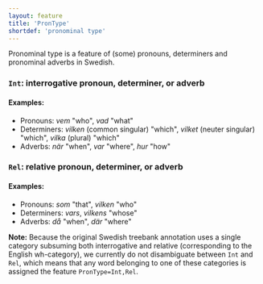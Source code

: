 ```yaml
---
layout: feature
title: 'PronType'
shortdef: 'pronominal type'
---
```


Pronominal type is a feature of (some) pronouns, determiners and pronominal adverbs in Swedish. 

### `Int`: interrogative pronoun, determiner, or adverb

#### Examples: 

* Pronouns: _vem_ "who", _vad_ "what"
* Determiners: _vilken_ (common singular) "which", _vilket_ (neuter singular) "which", _vilka_ (plural) "which"
* Adverbs: _när_ "when", _var_ "where", _hur_ "how"

### `Rel`: relative pronoun, determiner, or adverb

#### Examples: 

* Pronouns: _som_ "that", _vilken_ "who"
* Determiners: _vars_, _vilkens_ "whose"
* Adverbs: _då_ "when", _där_ "where"

<b>Note:</b> Because the original Swedish treebank annotation uses a single category subsuming both interrogative and relative
(corresponding to the English wh-category), we currently do not disambiguate between `Int` and `Rel`, which means 
that any word belonging to one of these categories is assigned the feature `PronType=Int,Rel`. 
<!-- Interlanguage links updated Út zář 29 18:40:59 CEST 2020 -->
